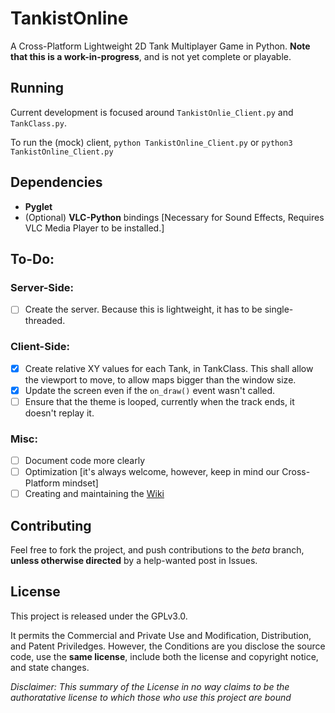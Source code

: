 # TankistOnline
A Cross-Platform Lightweight 2D Tank Multiplayer Game in Python. **Note that this is a work-in-progress**, and is not yet complete or playable.

## Running

Current development is focused around `TankistOnlie_Client.py` and `TankClass.py`.

To run the (mock) client, `python TankistOnline_Client.py` or `python3 TankistOnline_Client.py`

## Dependencies

- **Pyglet**
- (Optional) **VLC-Python** bindings [Necessary for Sound Effects, Requires VLC Media Player to be installed.]

## To-Do:

### Server-Side:
- [ ] Create the server. Because this is lightweight, it has to be single-threaded.

### Client-Side:
- [X] Create relative XY values for each Tank, in TankClass. This shall allow the viewport to move, to allow maps bigger
      than the window size.
- [X] Update the screen even if the `on_draw()` event wasn't called.
- [ ] Ensure that the theme is looped, currently when the track ends, it doesn't replay it.

### Misc:

- [ ] Document code more clearly
- [ ] Optimization [it's always welcome, however, keep in mind our Cross-Platform mindset]
- [ ] Creating and maintaining the [Wiki](https://github.com/servusDei2018/TankMMO/wiki)

## Contributing

Feel free to fork the project, and push contributions to the *beta* branch, **unless otherwise directed** by a help-wanted post in Issues.

## License

This project is released under the GPLv3.0.

It permits the Commercial and Private Use and Modification, Distribution, and Patent Priviledges. However, the Conditions are you disclose the source code, use the **same license**, include both the license and copyright notice, and state changes. 

*Disclaimer: This summary of the License in no way claims to be the authoratative license to which those who use this project are bound*
